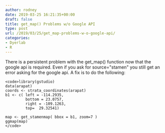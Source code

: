 ```yaml
---
author: rodney
date: 2019-03-25 16:21:35+00:00
draft: false
title: get_map() Problems w/o Google API
type: post
url: /2019/03/25/get_map-problems-w-o-google-api/
categories:
- Dyerlab
- R
---
```

There is a persistent problem with the get_map() function now that the google api is required.  Even if you ask for source="stamen" you still get an error asking for the google api.  A fix is to do the following:
    
    <code>library(gstudio)
    data(arapat)
    coords <- strata_coordinates(arapat)
    b1 <- c( left = -114.2935,
             bottom = 23.0757,
             right = -109.1263,
             top=  29.32541)
    
    map <- get_stamenmap( bbox = b1, zoom=7 )
    ggmap(map)
    </code>

